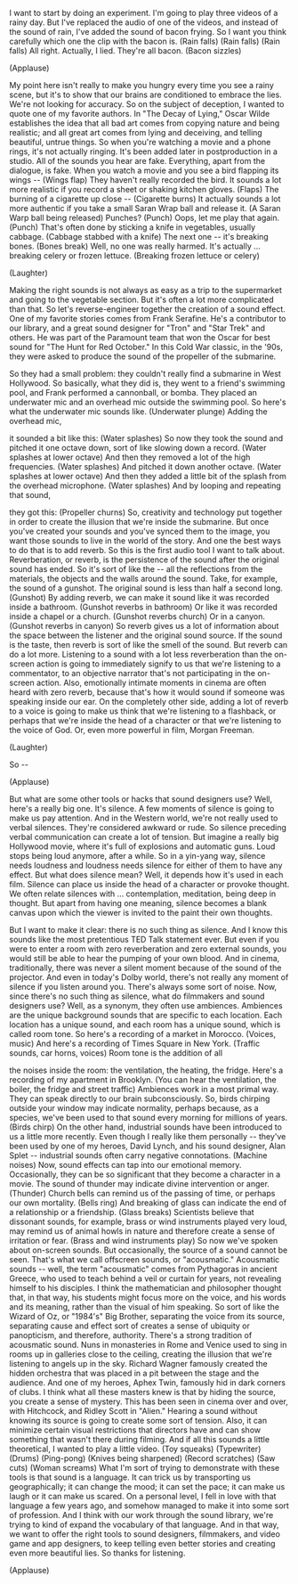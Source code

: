 
I want to start by doing an experiment.
I&#39;m going to play three videos
of a rainy day.
But I&#39;ve replaced the audio
of one of the videos,
and instead of the sound of rain,
I&#39;ve added the sound of bacon frying.
So I want you think carefully
which one the clip with the bacon is.
(Rain falls)
(Rain falls)
(Rain falls)
All right.
Actually, I lied.
They&#39;re all bacon.
(Bacon sizzles)

(Applause)

My point here isn&#39;t really
to make you hungry
every time you see a rainy scene,
but it&#39;s to show that our brains
are conditioned to embrace the lies.
We&#39;re not looking for accuracy.
So on the subject of deception,
I wanted to quote one
of my favorite authors.
In &quot;The Decay of Lying,&quot;
Oscar Wilde establishes the idea
that all bad art comes from copying
nature and being realistic;
and all great art comes
from lying and deceiving,
and telling beautiful, untrue things.
So when you&#39;re watching a movie
and a phone rings,
it&#39;s not actually ringing.
It&#39;s been added later
in postproduction in a studio.
All of the sounds you hear are fake.
Everything, apart from the dialogue,
is fake.
When you watch a movie and you see
a bird flapping its wings --
(Wings flap)
They haven&#39;t really recorded the bird.
It sounds a lot more realistic
if you record a sheet
or shaking kitchen gloves.
(Flaps)
The burning of a cigarette up close --
(Cigarette burns)
It actually sounds a lot more authentic
if you take a small Saran Wrap ball
and release it.
(A Saran Warp ball being released)
Punches?
(Punch)
Oops, let me play that again.
(Punch)
That&#39;s often done by sticking
a knife in vegetables,
usually cabbage.
(Cabbage stabbed with a knife)
The next one -- it&#39;s breaking bones.
(Bones break)
Well, no one was really harmed.
It&#39;s actually ...
breaking celery or frozen lettuce.
(Breaking frozen lettuce or celery)

(Laughter)

Making the right sounds
is not always as easy
as a trip to the supermarket
and going to the vegetable section.
But it&#39;s often a lot more
complicated than that.
So let&#39;s reverse-engineer together
the creation of a sound effect.
One of my favorite stories
comes from Frank Serafine.
He&#39;s a contributor to our library,
and a great sound designer for &quot;Tron&quot;
and &quot;Star Trek&quot; and others.
He was part of the Paramount team
that won the Oscar for best sound
for &quot;The Hunt for Red October.&quot;
In this Cold War classic, in the &#39;90s,
they were asked to produce the sound
of the propeller of the submarine.

So they had a small problem:
they couldn&#39;t really find
a submarine in West Hollywood.
So basically, what they did is,
they went to a friend&#39;s swimming pool,
and Frank performed
a cannonball, or bomba.
They placed an underwater mic
and an overhead mic
outside the swimming pool.
So here&#39;s what the underwater
mic sounds like.
(Underwater plunge)
Adding the overhead mic,

it sounded a bit like this:
(Water splashes)
So now they took the sound
and pitched it one octave down,
sort of like slowing down a record.
(Water splashes at lower octave)
And then they removed
a lot of the high frequencies.
(Water splashes)
And pitched it down another octave.
(Water splashes at lower octave)
And then they added
a little bit of the splash
from the overhead microphone.
(Water splashes)
And by looping and repeating that sound,

they got this:
(Propeller churns)
So, creativity and technology put together
in order to create the illusion
that we&#39;re inside the submarine.
But once you&#39;ve created your sounds
and you&#39;ve synced them to the image,
you want those sounds to live
in the world of the story.
And one the best ways to do
that is to add reverb.
So this is the first audio tool
I want to talk about.
Reverberation, or reverb,
is the persistence of the sound
after the original sound has ended.
So it&#39;s sort of like the --
all the reflections from the materials,
the objects and the walls
around the sound.
Take, for example, the sound of a gunshot.
The original sound is less
than half a second long.
(Gunshot)
By adding reverb,
we can make it sound like
it was recorded inside a bathroom.
(Gunshot reverbs in bathroom)
Or like it was recorded
inside a chapel or a church.
(Gunshot reverbs church)
Or in a canyon.
(Gunshot reverbs in canyon)
So reverb gives us a lot of information
about the space between the listener
and the original sound source.
If the sound is the taste,
then reverb is sort of like
the smell of the sound.
But reverb can do a lot more.
Listening to a sound
with a lot less reverberation
than the on-screen action
is going to immediately signify to us
that we&#39;re listening to a commentator,
to an objective narrator that&#39;s not
participating in the on-screen action.
Also, emotionally intimate
moments in cinema
are often heard with zero reverb,
because that&#39;s how it would sound
if someone was speaking inside our ear.
On the completely other side,
adding a lot of reverb to a voice
is going to make us think
that we&#39;re listening to a flashback,
or perhaps that we&#39;re inside
the head of a character
or that we&#39;re listening
to the voice of God.
Or, even more powerful in film,
Morgan Freeman.

(Laughter)

So --

(Applause)

But what are some other tools or hacks
that sound designers use?
Well, here&#39;s a really big one.
It&#39;s silence.
A few moments of silence
is going to make us pay attention.
And in the Western world,
we&#39;re not really used to verbal silences.
They&#39;re considered awkward or rude.
So silence preceding verbal communication
can create a lot of tension.
But imagine a really big Hollywood movie,
where it&#39;s full of explosions
and automatic guns.
Loud stops being loud
anymore, after a while.
So in a yin-yang way,
silence needs loudness
and loudness needs silence
for either of them to have any effect.
But what does silence mean?
Well, it depends how
it&#39;s used in each film.
Silence can place us inside
the head of a character
or provoke thought.
We often relate silences with ...
contemplation,
meditation,
being deep in thought.
But apart from having one meaning,
silence becomes a blank canvas
upon which the viewer is invited
to the paint their own thoughts.

But I want to make it clear:
there is no such thing as silence.
And I know this sounds like the most
pretentious TED Talk statement ever.
But even if you were to enter
a room with zero reverberation
and zero external sounds,
you would still be able to hear
the pumping of your own blood.
And in cinema, traditionally,
there was never a silent moment
because of the sound of the projector.
And even in today&#39;s Dolby world,
there&#39;s not really any moment of silence
if you listen around you.
There&#39;s always some sort of noise.
Now, since there&#39;s no such
thing as silence,
what do filmmakers
and sound designers use?
Well, as a synonym,
they often use ambiences.
Ambiences are the unique background sounds
that are specific to each location.
Each location has a unique sound,
and each room has a unique sound,
which is called room tone.
So here&#39;s a recording
of a market in Morocco.
(Voices, music)
And here&#39;s a recording
of Times Square in New York.
(Traffic sounds, car horns, voices)
Room tone is the addition of all

the noises inside the room:
the ventilation, the heating, the fridge.
Here&#39;s a recording
of my apartment in Brooklyn.
(You can hear the ventilation, the boiler,
the fridge and street traffic)
Ambiences work in a most primal way.
They can speak directly
to our brain subconsciously.
So, birds chirping outside your window
may indicate normality,
perhaps because, as a species,
we&#39;ve been used to that sound
every morning for millions of years.
(Birds chirp)
On the other hand, industrial sounds
have been introduced to us
a little more recently.
Even though I really like
them personally --
they&#39;ve been used by one
of my heroes, David Lynch,
and his sound designer, Alan Splet --
industrial sounds often carry
negative connotations.
(Machine noises)
Now, sound effects can tap
into our emotional memory.
Occasionally, they can be so significant
that they become a character in a movie.
The sound of thunder may indicate
divine intervention or anger.
(Thunder)
Church bells can remind us
of the passing of time,
or perhaps our own mortality.
(Bells ring)
And breaking of glass can
indicate the end of a relationship
or a friendship.
(Glass breaks)
Scientists believe that dissonant sounds,
for example, brass or wind
instruments played very loud,
may remind us of animal howls in nature
and therefore create a sense
of irritation or fear.
(Brass and wind instruments play)
So now we&#39;ve spoken
about on-screen sounds.
But occasionally, the source
of a sound cannot be seen.
That&#39;s what we call offscreen sounds,
or &quot;acousmatic.&quot;
Acousmatic sounds --
well, the term &quot;acousmatic&quot; comes
from Pythagoras in ancient Greece,
who used to teach behind
a veil or curtain for years,
not revealing himself to his disciples.
I think the mathematician
and philosopher thought that,
in that way,
his students might focus
more on the voice,
and his words and its meaning,
rather than the visual of him speaking.
So sort of like the Wizard of Oz,
or &quot;1984&#39;s&quot; Big Brother,
separating the voice from its source,
separating cause and effect
sort of creates a sense
of ubiquity or panopticism,
and therefore, authority.
There&#39;s a strong tradition
of acousmatic sound.
Nuns in monasteries in Rome and Venice
used to sing in rooms
up in galleries close to the ceiling,
creating the illusion that we&#39;re listening
to angels up in the sky.
Richard Wagner famously
created the hidden orchestra
that was placed in a pit
between the stage and the audience.
And one of my heroes, Aphex Twin,
famously hid in dark corners of clubs.
I think what all these masters knew
is that by hiding the source,
you create a sense of mystery.
This has been seen
in cinema over and over,
with Hitchcock,
and Ridley Scott in &quot;Alien.&quot;
Hearing a sound without knowing its source
is going to create some sort of tension.
Also, it can minimize certain visual
restrictions that directors have
and can show something
that wasn&#39;t there during filming.
And if all this sounds
a little theoretical,
I wanted to play a little video.
(Toy squeaks)
(Typewriter)
(Drums)
(Ping-pong)
(Knives being sharpened)
(Record scratches)
(Saw cuts)
(Woman screams)
What I&#39;m sort of trying
to demonstrate with these tools
is that sound is a language.
It can trick us by transporting
us geographically;
it can change the mood;
it can set the pace;
it can make us laugh
or it can make us scared.
On a personal level, I fell
in love with that language
a few years ago,
and somehow managed to make it
into some sort of profession.
And I think with our work
through the sound library,
we&#39;re trying to kind of expand
the vocabulary of that language.
And in that way, we want
to offer the right tools
to sound designers,
filmmakers,
and video game and app designers,
to keep telling even better stories
and creating even more beautiful lies.
So thanks for listening.

(Applause)

